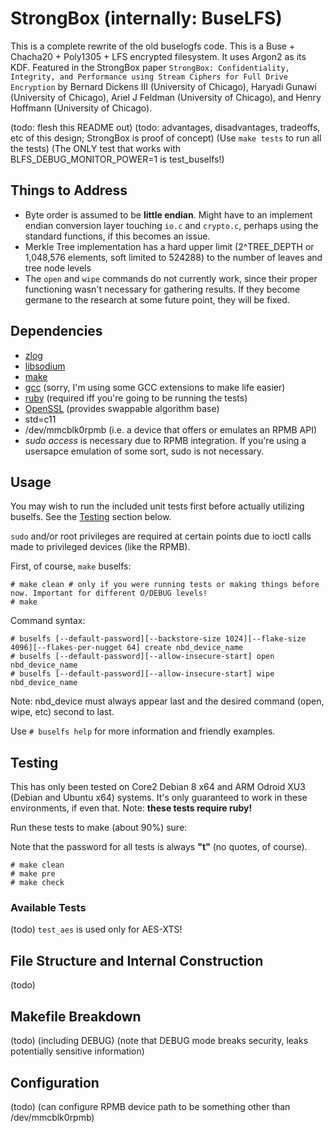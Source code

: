 # StrongBox (internally: BuseLFS)

This is a complete rewrite of the old buselogfs code. This is a Buse + Chacha20 + Poly1305 + LFS encrypted filesystem. It uses Argon2 as its KDF. Featured in the StrongBox paper `StrongBox: Confidentiality, Integrity, and Performance using Stream Ciphers for Full Drive Encryption` by Bernard Dickens III (University of Chicago), Haryadi Gunawi (University of Chicago), Ariel J Feldman (University of Chicago), and Henry Hoffmann (University of Chicago).

(todo: flesh this README out)
(todo: advantages, disadvantages, tradeoffs, etc of this design; StrongBox is proof of concept)
(Use `make tests` to run all the tests)
(The ONLY test that works with BLFS_DEBUG_MONITOR_POWER=1 is test_buselfs!)

## Things to Address

- Byte order is assumed to be **little endian**. Might have to an implement endian conversion layer touching `io.c` and `crypto.c`, perhaps using the standard functions, if this becomes an issue.
- Merkle Tree implementation has a hard upper limit (2^TREE_DEPTH or 1,048,576 elements, soft limited to 524288) to the number of leaves and tree node levels 
- The `open` and `wipe` commands do not currently work, since their proper functioning wasn't necessary for gathering results. If they become germane to the research at some future point, they will be fixed.

## Dependencies

- [zlog]()
- [libsodium]()
- [make]()
- [gcc]() (sorry, I'm using some GCC extensions to make life easier)
- [ruby]() (required iff you're going to be running the tests)
- [OpenSSL]() (provides swappable algorithm base)
- std=c11
- /dev/mmcblk0rpmb (i.e. a device that offers or emulates an RPMB API)
- *sudo access* is necessary due to RPMB integration. If you're using a usersapce emulation of some sort, sudo is not necessary.

## Usage

You may wish to run the included unit tests first before actually utilizing buselfs. See the [Testing](#testing) section below.

`sudo` and/or root privileges are required at certain points due to ioctl calls made to privileged devices (like the RPMB).

First, of course, `make` buselfs:

```
# make clean # only if you were running tests or making things before now. Important for different O/DEBUG levels!
# make
```

Command syntax:

```
# buselfs [--default-password][--backstore-size 1024][--flake-size 4096][--flakes-per-nugget 64] create nbd_device_name
# buselfs [--default-password][--allow-insecure-start] open nbd_device_name
# buselfs [--default-password][--allow-insecure-start] wipe nbd_device_name
```

Note: nbd_device must always appear last and the desired command (open, wipe, etc) second to last.

Use `# buselfs help` for more information and friendly examples.

## Testing

This has only been tested on Core2 Debian 8 x64 and ARM Odroid XU3 (Debian and Ubuntu x64) systems. It's only guaranteed to work in these environments, if even that. Note: **these tests require ruby!**

Run these tests to make (about 90%) sure:

Note that the password for all tests is always **"t"** (no quotes, of course).

```
# make clean
# make pre
# make check
```

### Available Tests

(todo) `test_aes` is used only for AES-XTS!

## File Structure and Internal Construction

(todo)

## Makefile Breakdown

(todo) (including DEBUG) (note that DEBUG mode breaks security, leaks potentially sensitive information)

## Configuration

(todo) (can configure RPMB device path to be something other than /dev/mmcblk0rpmb)
